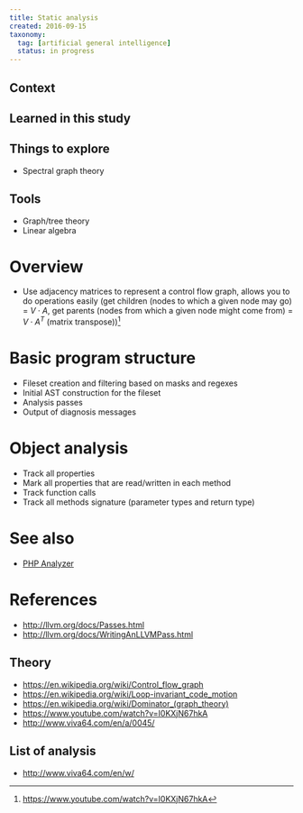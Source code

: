 ```yaml
---
title: Static analysis
created: 2016-09-15
taxonomy:
  tag: [artificial general intelligence]
  status: in progress
---
```


## Context

## Learned in this study

## Things to explore
* Spectral graph theory

## Tools
* Graph/tree theory
* Linear algebra

# Overview
* Use adjacency matrices to represent a control flow graph, allows you to do operations easily (get children (nodes to which a given node may go) = $V \cdot A$, get parents (nodes from which a given node might come from) = $V \cdot A^T$ (matrix transpose))[^1]

# Basic program structure
* Fileset creation and filtering based on masks and regexes
* Initial AST construction for the fileset
* Analysis passes
* Output of diagnosis messages

# Object analysis
* Track all properties
* Mark all properties that are read/written in each method
* Track function calls
* Track all methods signature (parameter types and return type)

# See also
* [PHP Analyzer](php-analyzer/article.md)

# References
[^1]: https://www.youtube.com/watch?v=I0KXjN67hkA

* http://llvm.org/docs/Passes.html
* http://llvm.org/docs/WritingAnLLVMPass.html

## Theory
* https://en.wikipedia.org/wiki/Control_flow_graph
* https://en.wikipedia.org/wiki/Loop-invariant_code_motion
* <https://en.wikipedia.org/wiki/Dominator_(graph_theory)>
* https://www.youtube.com/watch?v=I0KXjN67hkA
* http://www.viva64.com/en/a/0045/

## List of analysis
* http://www.viva64.com/en/w/
